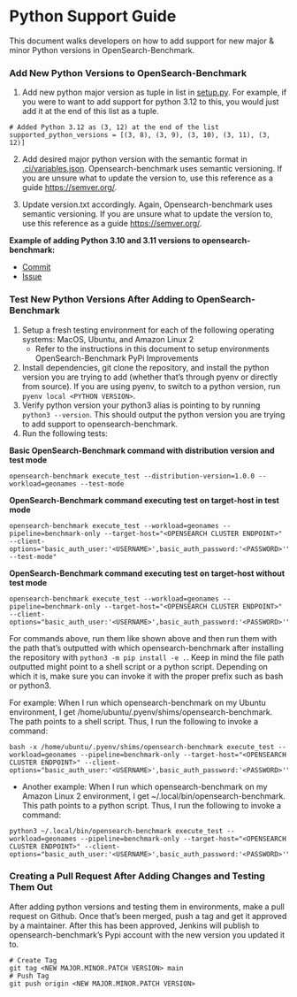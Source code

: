 # Python Support Guide

This document walks developers on how to add support for new major & minor Python versions in OpenSearch-Benchmark.

### Add New Python Versions to OpenSearch-Benchmark

1. Add new python major version as tuple in list in [setup.py](https://github.com/opensearch-project/opensearch-benchmark/blob/main/setup.py#L47). For example, if you were to want to add support for python 3.12 to this, you would just add it at the end of this list as a tuple.
```
# Added Python 3.12 as (3, 12) at the end of the list
supported_python_versions = [(3, 8), (3, 9), (3, 10), (3, 11), (3, 12)]
```

2. Add desired major python version with the semantic format in [.ci/variables.json](https://github.com/opensearch-project/opensearch-benchmark/blob/main/.ci/variables.json). Opensearch-benchmark uses semantic versioning. If you are unsure what to update the version to, use this reference as a guide https://semver.org/.

3. Update version.txt accordingly. Again, Opensearch-benchmark uses semantic versioning. If you are unsure what to update the version to, use this reference as a guide https://semver.org/.

**Example of adding Python 3.10 and 3.11 versions to opensearch-benchmark:**
* [Commit](https://github.com/opensearch-project/opensearch-benchmark/commit/c808af899f3b168d47bb55763ede33def0e64a3b)
* [Issue](https://github.com/opensearch-project/opensearch-benchmark/issues/220)

### Test New Python Versions After Adding to OpenSearch-Benchmark

1. Setup a fresh testing environment for each of the following operating systems: MacOS, Ubuntu, and Amazon Linux 2
    - Refer to the instructions in this document to setup environments OpenSearch-Benchmark PyPi Improvements
2. Install dependencies, git clone the repository, and install the python version you are trying to add (whether that’s through pyenv or directly from source). If you are using pyenv, to switch to a python version, run `pyenv local <PYTHON VERSION>`.
3. Verify python version your python3 alias is pointing to by running `python3 --version`. This should output the python version you are trying to add support to opensearch-benchmark.
4. Run the following tests:

**Basic OpenSearch-Benchmark command with distribution version and test mode**
```
opensearch-benchmark execute_test --distribution-version=1.0.0 --workload=geonames --test-mode
```

**OpenSearch-Benchmark command executing test on target-host in test mode**
```
opensearch-benchmark execute_test --workload=geonames --pipeline=benchmark-only --target-host="<OPENSEARCH CLUSTER ENDPOINT>" --client-options="basic_auth_user:'<USERNAME>',basic_auth_password:'<PASSWORD>'" --test-mode"
```

**OpenSearch-Benchmark command executing test on target-host without test mode**
```
opensearch-benchmark execute_test --workload=geonames --pipeline=benchmark-only --target-host="<OPENSEARCH CLUSTER ENDPOINT>" --client-options="basic_auth_user:'<USERNAME>',basic_auth_password:'<PASSWORD>'"
```

For commands above, run them like shown above and then run them with the path that’s outputted with which opensearch-benchmark after installing the repository with `python3 -m pip install -e .`. Keep in mind the file path outputted might point to a shell script or a python script. Depending on which it is, make sure you can invoke it with the proper prefix such as bash or python3.

For example: When I run which opensearch-benchmark on my Ubuntu environment, I get /home/ubuntu/.pyenv/shims/opensearch-benchmark. The path points to a shell script. Thus, I run the following to invoke a command:
```
bash -x /home/ubuntu/.pyenv/shims/opensearch-benchmark execute_test --workload=geonames --pipeline=benchmark-only --target-host="<OPENSEARCH CLUSTER ENDPOINT>" --client-options="basic_auth_user:'<USERNAME>',basic_auth_password:'<PASSWORD>'"
```

- Another example: When I run which opensearch-benchmark on my Amazon Linux 2 environment, I get ~/.local/bin/opensearch-benchmark. This path points to a python script. Thus, I run the following to invoke a command:
```
python3 ~/.local/bin/opensearch-benchmark execute_test --workload=geonames --pipeline=benchmark-only --target-host="<OPENSEARCH CLUSTER ENDPOINT>" --client-options="basic_auth_user:'<USERNAME>',basic_auth_password:'<PASSWORD>'"
```

### Creating a Pull Request After Adding Changes and Testing Them Out
After adding python versions and testing them in environments, make a pull request on Github. Once that’s been merged, push a tag and get it approved by a maintainer. After this has been approved, Jenkins will publish to opensearch-benchmark’s Pypi account with the new version you updated it to.
```
# Create Tag
git tag <NEW MAJOR.MINOR.PATCH VERSION> main
# Push Tag
git push origin <NEW MAJOR.MINOR.PATCH VERSION>
```



